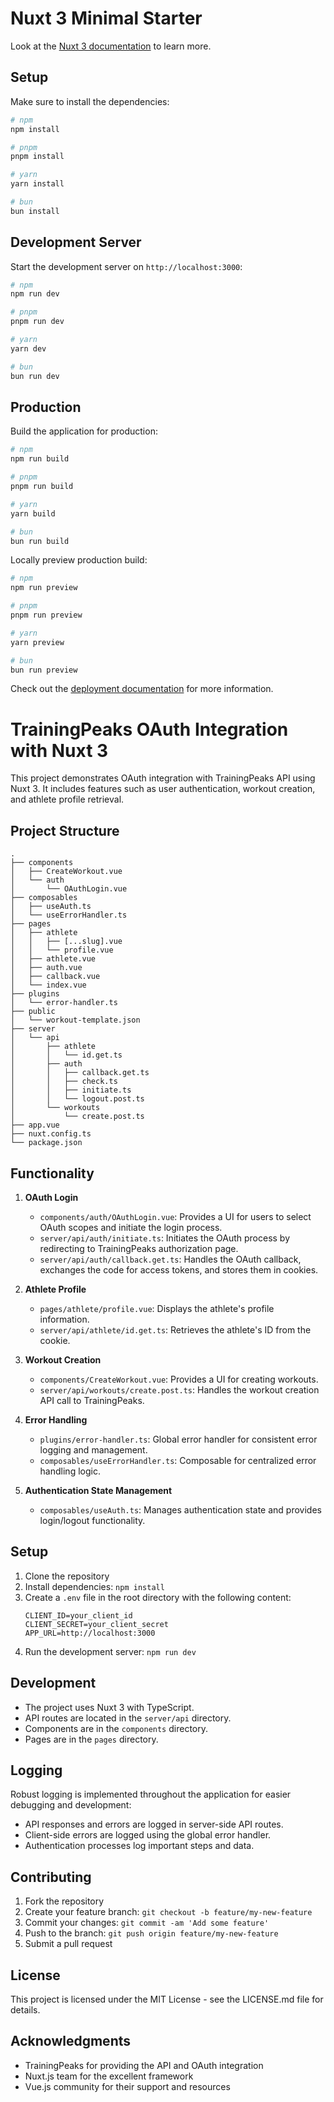 # Nuxt 3 Minimal Starter

Look at the [Nuxt 3 documentation](https://nuxt.com/docs/getting-started/introduction) to learn more.

## Setup

Make sure to install the dependencies:

```bash
# npm
npm install

# pnpm
pnpm install

# yarn
yarn install

# bun
bun install
```

## Development Server

Start the development server on `http://localhost:3000`:

```bash
# npm
npm run dev

# pnpm
pnpm run dev

# yarn
yarn dev

# bun
bun run dev
```

## Production

Build the application for production:

```bash
# npm
npm run build

# pnpm
pnpm run build

# yarn
yarn build

# bun
bun run build
```

Locally preview production build:

```bash
# npm
npm run preview

# pnpm
pnpm run preview

# yarn
yarn preview

# bun
bun run preview
```

Check out the [deployment documentation](https://nuxt.com/docs/getting-started/deployment) for more information.


# TrainingPeaks OAuth Integration with Nuxt 3

This project demonstrates OAuth integration with TrainingPeaks API using Nuxt 3. It includes features such as user authentication, workout creation, and athlete profile retrieval.

## Project Structure

```
.
├── components
│   ├── CreateWorkout.vue
│   └── auth
│       └── OAuthLogin.vue
├── composables
│   ├── useAuth.ts
│   └── useErrorHandler.ts
├── pages
│   ├── athlete
│   │   ├── [...slug].vue
│   │   └── profile.vue
│   ├── athlete.vue
│   ├── auth.vue
│   ├── callback.vue
│   └── index.vue
├── plugins
│   └── error-handler.ts
├── public
│   └── workout-template.json
├── server
│   └── api
│       ├── athlete
│       │   └── id.get.ts
│       ├── auth
│       │   ├── callback.get.ts
│       │   ├── check.ts
│       │   ├── initiate.ts
│       │   └── logout.post.ts
│       └── workouts
│           └── create.post.ts
├── app.vue
├── nuxt.config.ts
└── package.json
```

## Functionality

1. **OAuth Login**
   - `components/auth/OAuthLogin.vue`: Provides a UI for users to select OAuth scopes and initiate the login process.
   - `server/api/auth/initiate.ts`: Initiates the OAuth process by redirecting to TrainingPeaks authorization page.
   - `server/api/auth/callback.get.ts`: Handles the OAuth callback, exchanges the code for access tokens, and stores them in cookies.

2. **Athlete Profile**
   - `pages/athlete/profile.vue`: Displays the athlete's profile information.
   - `server/api/athlete/id.get.ts`: Retrieves the athlete's ID from the cookie.

3. **Workout Creation**
   - `components/CreateWorkout.vue`: Provides a UI for creating workouts.
   - `server/api/workouts/create.post.ts`: Handles the workout creation API call to TrainingPeaks.

4. **Error Handling**
   - `plugins/error-handler.ts`: Global error handler for consistent error logging and management.
   - `composables/useErrorHandler.ts`: Composable for centralized error handling logic.

5. **Authentication State Management**
   - `composables/useAuth.ts`: Manages authentication state and provides login/logout functionality.

## Setup

1. Clone the repository
2. Install dependencies: `npm install`
3. Create a `.env` file in the root directory with the following content:
   ```
   CLIENT_ID=your_client_id
   CLIENT_SECRET=your_client_secret
   APP_URL=http://localhost:3000
   ```
4. Run the development server: `npm run dev`

## Development

- The project uses Nuxt 3 with TypeScript.
- API routes are located in the `server/api` directory.
- Components are in the `components` directory.
- Pages are in the `pages` directory.

## Logging

Robust logging is implemented throughout the application for easier debugging and development:

- API responses and errors are logged in server-side API routes.
- Client-side errors are logged using the global error handler.
- Authentication processes log important steps and data.

## Contributing

1. Fork the repository
2. Create your feature branch: `git checkout -b feature/my-new-feature`
3. Commit your changes: `git commit -am 'Add some feature'`
4. Push to the branch: `git push origin feature/my-new-feature`
5. Submit a pull request

## License

This project is licensed under the MIT License - see the LICENSE.md file for details.

## Acknowledgments

- TrainingPeaks for providing the API and OAuth integration
- Nuxt.js team for the excellent framework
- Vue.js community for their support and resources